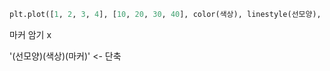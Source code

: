 ```python
plt.plot([1, 2, 3, 4], [10, 20, 30, 40], color(색상), linestyle(선모양), marker(점모양), label(범례))

```

마커 암기 x

'(선모양)(색상)(마커)' <- 단축
